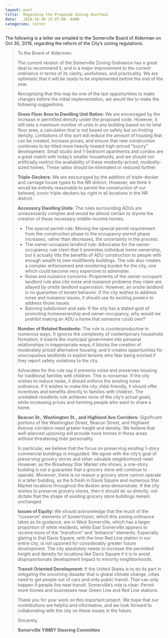 ```yaml
---
layout: post
title:  Regarding the Proposed Zoning Overhaul
date:   2018-10-30 15:07:00 -0400
categories: letter
---
```

The following is a letter we emailed to the Somerville Board of Alderman on <time datetime="2018-10-30T15:07-04:00">Oct 30, 2018</time>, regarding the reform of the City’s zoning regulations.

> To the Board of Aldermen:
>
> The current version of the Somerville Zoning Ordinance has a great deal to recommend it, and is a major improvement to the current ordinance in terms of its clarity, usefulness, and practicality. We are optimistic that it will be ready to be implemented before the end of the year.
>
> Recognizing that this may be one of the last opportunities to make changes before the initial implementation, we would like to make the following suggestions.
>
> **Gross Floor Area to Dwelling Unit Ratios:** We are encouraged by the increase in permitted density under the proposed code. However, it still sets a maximum number of units in any building based on its total floor area, a calculation that is not based on safety but on limiting density. Limitations of this sort will reduce the amount of housing that can be created, increase prices, and ensure that new construction continues to be tilted more heavily toward high-priced “luxury” development. Small studio and 1-bedroom apartments and condos are a great match with today’s smaller households, and we should not artificially restrict the availability of these modestly-priced, modestly-sized homes. These ratios should be eliminated or reduced further.
>
> **Triple-Deckers:** We are encouraged by the addition of triple-decker and carriage house types to the NR district. However, we think it would be entirely reasonable to permit the construction of our beloved, iconic triple-deckers by-right in all locations in the NR district.
>
> **Accessory Dwelling Units:** The rules surrounding ADUs are unnecessarily complex and would be almost certain to stymie the creation of these necessary middle-income homes.
>
> * The special permit rule: Moving the special permit requirement from the construction phase to the occupancy-permit phase increases, rather than decreases, the uncertainty in the process.
> * The owner-occupant landlord rule: Advocates for the owner-occupancy rule claim that it promotes individual home ownership, but it actually tilts the benefits of ADU construction to people with enough wealth to own multifamily buildings. The rule also creates a complex enforcement and monitoring burden for the city, one which could become very expensive to administer.
> * Noise and nuisance concerns: Proponents of the owner-occupant landlord rule also cite noise and nuisance problems they claim are allayed by onsite landlord supervision. However, an onsite landlord is no guarantee of tenant behavior. If the city wishes to address noise and nuisance issues, it should use its existing powers to address those issues.
> * Banning subdivision and sale: If the city has a stated goal of promoting homeownership and owner-occupancy, why would we prohibit making an ADU a home that someone could own?
>
> **Number of Related Residents:** The rule is counterproductive in numerous ways. It ignores the complexity of contemporary household formation; it inserts the municipal government into personal relationships in inappropriate ways; it blocks the creation of moderately priced alternative housing; and it creates opportunities for unscrupulous landlords to exploit tenants who fear being evicted if they report safety violations to the city.
>
> Advocates for this rule say it prevents noise and preserves housing for traditional families with children. This is nonsense. If the city wishes to reduce noise, it should enforce the existing noise ordinance. If it wishes to make the city child-friendly, it should offer incentives and benefits directly to families with children. The unrelated-residents rule achieves none of the city’s actual goals, while increasing prices and harming people who want to share a home.
>
> **Beacon St., Washington St., and Highland Ave Corridors:** Significant portions of the Washington Street, Beacon Street, and Highland Avenue corridors need greater height and density. We believe that well-planned upzoning will provide more homes in these areas without threatening their personality.
>
> In particular, we believe that the focus on preserving existing 1-story commercial buildings is misguided. We agree with the city’s goal of preserving grocery stores and other valuable neighborhood retail. However, as the Broadway Star Market site shows, a one-story building is not a guarantee that a grocery store will continue to operate. Moreover, there is no reason a grocery store cannot operate in a taller building, as the b.fresh in Davis Square and numerous Star Market locations throughout the Boston area demonstrate. If the city wishes to preserve grocery stores, then it should do so directly, not dictate that the shape of existing grocery store buildings remain unchanged.
>
> **Issues of Equity:** We should acknowledge that the much of the “conserve” elements of SomerVision, which this zoning ordinance takes as its guidance, are in West Somerville, which has a larger proportion of white residents, while East Somerville appears to receive more of the “transform” and “enhance” elements. Especially glaring is that Davis Square, with the lone Red Line station in our entire city, is not upzoned for considerably greater future development. The city absolutely needs to increase the permitted height and density for locations like Davis Square if it is to avoid disproportionate development impact to minority neighborhoods.
>
> **Transit Oriented Development:** If the United States is to do its part in mitigating the oncoming disaster that is global climate change, cities need to get people out of cars and onto public transit. That can only happen if people live near transit. Somerville’s role is clear: Permit more homes and businesses near Green Line and Red Line stations.
>
> Thank you for your work on this important project. We hope that our contributions are helpful and informative, and we look forward to collaborating with the city on these issues in the future.
>
> Sincerely,
>
> **Somerville YIMBY Steering Committee**
